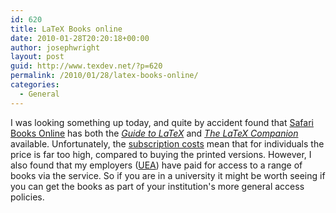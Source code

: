 ```yaml
---
id: 620
title: LaTeX Books online
date: 2010-01-28T20:20:18+00:00
author: josephwright
layout: post
guid: http://www.texdev.net/?p=620
permalink: /2010/01/28/latex-books-online/
categories:
  - General
---
```

I was looking something up today, and quite by accident found that <a href="http://my.safaribooksonline.com/">Safari Books Online</a> has both the <a href="http://www.pearsoned.co.uk/Bookshop/detail.asp?item=100000000037792"><em>Guide to LaTeX</em></a> and <a href="http://www.pearsoned.co.uk/Bookshop/detail.asp?item=162589"><em>The LaTeX Companion</em></a> available. Unfortunately, the <a href="https://ssl.safaribooksonline.com/subscribe">subscription costs</a> mean that for individuals the price is far too high, compared to buying the printed versions. However, I also found that my employers (<a title="The University of East Anglia" href="http://www.uea.ac.uk/">UEA</a>) have paid for access to a range of books via the service. So if you are in a university it might be worth seeing if you can get the books as part of your institution's more general access policies.
